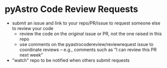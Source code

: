 # pyAstro Code Review Requests

* submit an issue and link to your repo/PR/issue to request someone else to review your code  
  * review the code on the _original_ issue or PR, not the one raised in this repo
  * use comments on the pyastrocodereview/reviewrequest issue to coordinate reviews &ndash; e.g., comments such as "I can review this PR next week"
* "watch" repo to be notified when others submit requests
